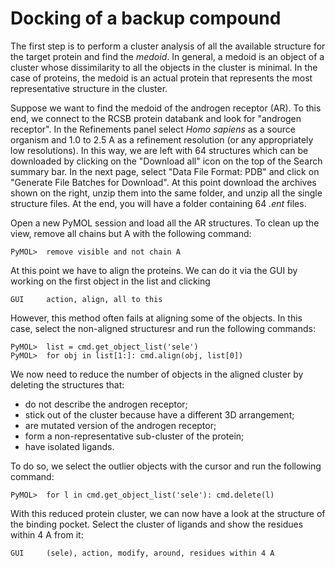 # Docking of a backup compound

The first step is to perform a cluster analysis of all the available structure for the target protein and find the *medoid*. In general, a medoid is an object of a cluster whose dissimilarity to all the objects in the cluster is minimal. In the case of proteins, the medoid is an actual protein that represents the most representative structure in the cluster.

Suppose we want to find the medoid of the androgen receptor (AR). To this end, we connect to the RCSB protein databank and look for "androgen receptor". In the Refinements panel select *Homo sapiens* as a source organism and 1.0 to 2.5 A as a refinement resolution (or any appropriately low resolutions). In this way, we are left with 64 structures which can be downloaded by clicking on the "Download all" icon on the top of the Search summary bar. In the next page, select "Data File Format: PDB" and click on "Generate File Batches for Download". At this point download the archives shown on the right, unzip them into the same folder, and unzip all the single structure files. At the end, you will have a folder containing 64 *.ent* files.

Open a new PyMOL session and load all the AR structures. To clean up the view, remove all chains but A with the following command:
```
PyMOL>  remove visible and not chain A
```
At this point we have to align the proteins. We can do it via the GUI by working on the first object in the list and clicking
```
GUI     action, align, all to this
```
However, this method often fails at aligning some of the objects. In this case, select the non-aligned structuresr and run the following commands:
```
PyMOL>  list = cmd.get_object_list('sele')
PyMOL>  for obj in list[1:]: cmd.align(obj, list[0])
```
We now need to reduce the number of objects in the aligned cluster by deleting the structures that:
 - do not describe the androgen receptor;
 - stick out of the cluster because have a different 3D arrangement;
 - are mutated version of the androgen receptor;
 - form a non-representative sub-cluster of the protein;
 - have isolated ligands.

To do so, we select the outlier objects with the cursor and run the following command:
```
PyMOL>  for l in cmd.get_object_list('sele'): cmd.delete(l)
```
With this reduced protein cluster, we can now have a look at the structure of the binding pocket. Select the cluster of ligands and show the residues within 4 A from it:
```
GUI     (sele), action, modify, around, residues within 4 A
```
